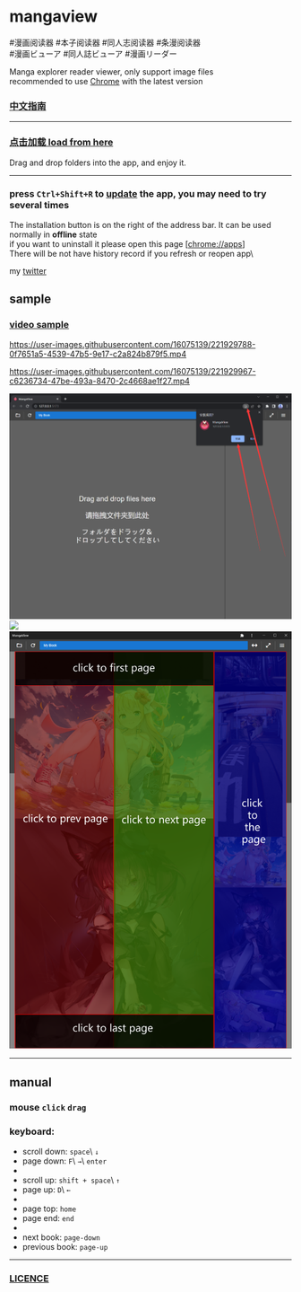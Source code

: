 #  mangaview

#漫画阅读器  #本子阅读器  #同人志阅读器 #条漫阅读器\
#漫画ビューア #同人誌ビューア #漫画リーダー

Manga explorer reader viewer, only support image files\
recommended to use [Chrome](https://www.google.com/chrome/) with the latest version
### [中文指南](README.zh-CN.md)
___
### [点击加载 load from here](https://nohnolife.github.io/mangaview/dist/index.html)

Drag and drop folders into the app, and enjoy it.

___

### press `Ctrl+Shift+R` to [update]() the app, you may need to try several times
The installation button is on the right of the address bar. It can be used normally in **offline** state\
if you want to uninstall it please open this page [[chrome://apps](chrome://apps)]\
There will be not have history record if you refresh or reopen app\

my [twitter](https://twitter.com/mousoug)
## sample

### [video sample](https://github.com/NOHNOLIFE/mangaview/raw/main/description/sample.mp4)

https://user-images.githubusercontent.com/16075139/221929788-0f7651a5-4539-47b5-9e17-c2a824b879f5.mp4

https://user-images.githubusercontent.com/16075139/221929967-c6236734-47be-493a-8470-2c4668ae1f27.mp4

![](https://github.com/NOHNOLIFE/mangaview/blob/main/description/desc%201.png)
![](https://github.com/NOHNOLIFE/mangaview/blob/main/description/desc%205.png)
![](https://github.com/NOHNOLIFE/mangaview/blob/main/description/desc%206.png)

___
## manual
### mouse `click`  `drag`

### keyboard:
* scroll down: `space`\ `↓`
* page down: `F`\ `→`\ `enter`
*
* scroll up: `shift + space`\ `↑`
* page up: `D`\ `←`
*
* page top: `home`
* page end: `end`
* 
* next book: `page-down`
* previous book:  `page-up`
___
###  [LICENCE](https://github.com/NOHNOLIFE/mangaview/blob/main/LICENSE)



